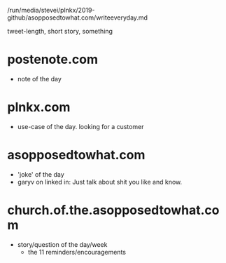 /run/media/stevei/plnkx/2019-github/asopposedtowhat.com/writeeveryday.md

tweet-length, short story, something


# postenote.com

  - note of the day




# plnkx.com

  - use-case of the day. looking for a customer



# asopposedtowhat.com

  - 'joke' of the day
  - garyv on linked in: Just talk about shit you like and know.




# church.of.the.asopposedtowhat.com

  - story/question of the day/week
    - the 11 reminders/encouragements



